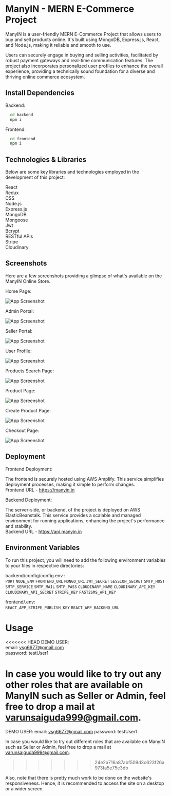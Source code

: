 # ManyIN - MERN E-Commerce Project

ManyIN is a user-friendly MERN E-Commerce Project that allows users to buy and sell products online. It's built using MongoDB, Express.js, React, and Node.js, making it reliable and smooth to use.

Users can securely engage in buying and selling activities, facilitated by robust payment gateways and real-time communication features. The project also incorporates personalized user profiles to enhance the overall experience, providing a technically sound foundation for a diverse and thriving online commerce ecosystem.
## Install Dependencies

Backend:
```bash
  cd backend
  npm i
```

Frontend:
```bash
  cd frontend
  npm i
```
## Technologies & Libraries

Below are some key libraries and technologies employed in the development of this project:

React  
Redux  
CSS  
Node.js  
Express.js  
MongoDB  
Mongoose  
Jwt  
Bcrypt  
RESTful APIs  
Stripe  
Cloudinary

## Screenshots

Here are a few screenshots providing a glimpse of what's available on the ManyIN Online Store.

Home Page:

![App Screenshot](https://i.imgur.com/8HWFV3F.png)

Admin Portal:

![App Screenshot](https://i.imgur.com/ekU3NDO.png)

Seller Portal:

![App Screenshot](https://i.imgur.com/lSrQvHr.png)

User Profile:

![App Screenshot](https://i.imgur.com/S6OqfVJ.png)

Products Search Page:

![App Screenshot](https://i.imgur.com/50cjRgx.png)

Product Page:

![App Screenshot](https://i.imgur.com/LR9ZpmD.png)

Create Product Page:

![App Screenshot](https://i.imgur.com/3mkt6QZ.png)

Checkout Page:

![App Screenshot](https://i.imgur.com/C4TNp5F.png)

## Deployment

Frontend Deployment:

The frontend is securely hosted using AWS Amplify. This service simplifies deployment processes, making it simple to perform changes.  
Frontend URL - https://manyin.in

Backend Deployment:

The server-side, or backend, of the project is deployed on AWS ElasticBeanstalk. This service provides a scalable and managed environment for running applications, enhancing the project's performance and stability.  
Backend URL - https://api.manyin.in
## Environment Variables

To run this project, you will need to add the following environment variables to your files in respective directories:

backend/config/config.env :  
`PORT`
`NODE_ENV`
`FRONTEND_URL`
`MONGO_URI`
`JWT_SECRET`
`SESSION_SECRET`
`SMTP_HOST`
`SMTP_SERVICE`
`SMTP_MAIL`
`SMTP_PASS`
`CLOUDINARY_NAME`
`CLOUDINARY_API_KEY`
`CLOUDINARY_API_SECRET`
`STRIPE_KEY`
`FAST2SMS_API_KEY`

frontend/.env:  
`REACT_APP_STRIPE_PUBLISH_KEY`
`REACT_APP_BACKEND_URL`
# Usage

<<<<<<< HEAD
DEMO USER:  
email: vsg6677@gmail.com  
password: testUser1

In case you would like to try out any other roles that are available on ManyIN such as Seller or Admin, feel free to drop a mail at varunsaiguda999@gmail.com.
=======
DEMO USER:
email: vsg6677@gmail.com
password: testUser1

In case you would like to try out different roles that are available on ManyIN such as Seller or Admin, feel free to drop a mail at varunsaiguda999@gmail.com.
>>>>>>> 24e2a716a87abf509d3c623f26a973fa5e75e3db

Also, note that there is pretty much work to be done on the website's responsiveness. Hence, it is recommended to access the site on a desktop or a wider screen.
